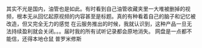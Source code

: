 其实不光是国内，油管也是如此。有时看到自己油管收藏夹里一大堆被删掉的视频，根本无从回忆起原视频的内容甚至是标题。真的有种看着自己的脑子和记忆被改造，但又完全无力的感觉
在云服务推出的时候，我就认识到，这种产品一旦无法持续盈利就会关闭。。。届时我的所有试听记录都会原地消失。
网盘是一点都不能信，还得本地仓鼠
普罗米修斯